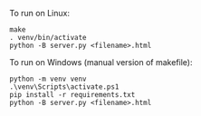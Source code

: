 To run on Linux:

    make
    . venv/bin/activate
    python -B server.py <filename>.html

To run on Windows (manual version of makefile):

    python -m venv venv
    .\venv\Scripts\activate.ps1
    pip install -r requirements.txt
    python -B server.py <filename>.html